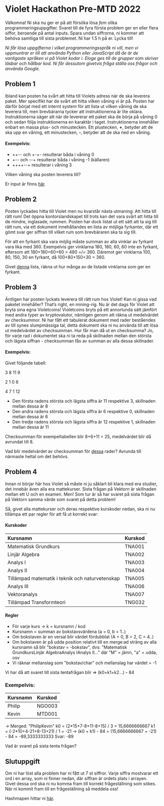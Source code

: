 # Violet Hackathon Pre-MTD 2022

Välkomna! Ni ska nu ger er på att försöka lösa *fem* olika programmeringsuppgifter. Svaret till de fyra första problem ger en eller flera siffor, beroende på antal inputs. Spara undan siffrorna, ni kommer att behöva samtliga till sista problemet. Ni har 1.5 h på er. Lycka till!

*Ni får lösa uppgifterna i vilket programmeringsspråk ni vill, men vi uppmuntrar er till att använda Python eller JavaScript då de är de vanligaste språken vi på Violet kodar i. Eloge ges till de grupper som skriver läsbar och hållbar kod. Ni får dessutom givetvis fråga ställa oss frågor och använda Google.*

## Problem 1
Ibland kan posten ha svårt att hitta till Violets adress när de ska leverera paket. Mer specifikt har de svårt att hitta vilken våning vi är på. Posten har därför börjat med ett internt system för att lista ut vilken våning de ska leverera till, men brevbärarna tycker att instruktionerna är lite oklara. Instruktionerna säger att när de levererar ett paket ska de börja på våning 0 och sedan följa instruktionerna en karaktär i taget. Instruktionerna innehåller enbart en massa plus- och minustecken. Ett plustecken, **+**, betyder att de ska upp en våning, ett minustecken, **-**, betyder att de ska ned en våning.

#### Exempelvis: 
* ++-- och +-+- resulterar båda i våning 0
* +-- och --+ resulterar båda i våning -1 (källaren)
* ++++--+ resulterar i våning 3

Vilken våning ska posten leverera till?

Er input är finns [här](https://gist.githubusercontent.com/kavailis/4710b5a3b42eddf20de753e47ba61394/raw/e660ed6153a3c4781bff29f9070b1db3d334bc6d/problem_1.txt).


## Problem 2
Posten lyckades hitta till Violet men nu kvarstår nästa utmaning: Att hitta till rätt rum! Det öppna kontorslandskapet till trots kan det vara svårt att hitta till de mindre, inglasade, rummen. Posten har dock listat ut ett sätt att ta sig till rätt rum, via ett dokument innehållandes en lista av möjliga fyrkanter, där ett gömt svar ger siffran till vilket rum som brevbäraren ska ta sig till. 

För att en fyrkant ska vara möjlig måste summan av alla vinklar av fyrkant vara lika med 360. Exempelvis ger vinklarna 180, 180, 60, 60 inte en fyrkant, eftersom att 180+180+60+60 = 480 =/= 360. Däremot ger vinklarna 100, 80, 150, 30 en fyrkant, då 100+80+150+30 = 360.

Givet [denna](https://gist.githubusercontent.com/kavailis/4710b5a3b42eddf20de753e47ba61394/raw/776682304af2657382810f0fb23a66b8d221cf65/problem_2.txt) lista, räkna ut hur många av de listade vinklarna som ger en fyrkant.

## Problem 3
Äntligen har posten lyckats leverera till rätt rum hos Violet! Kan ni gissa vad paketet innehåller? That’s right, en mining-rig. Nu är det dags för Violet att bryta sina egna Violetcoins! Violetcoins bryts på ett annorlunda sätt jämfört med andra typer av kryptovalutor, nämligen genom att räkna ut medelvärdet av checksummor. Ni har fått ett tabulerat dokument med rader beståendes av till synes slumpmässiga tal, detta dokument ska ni nu använda till att lösa ut medelvärdet av checksumman. Hur får man då ut en checksumma? Jo, för varje rad i dokumentet ska ni ta reda på skillnaden mellan den största och lägsta siffran - checksumman fås av summan av alla dessa skillnader.

#### Exempelvis: 
Givet följande tabell:

3 8 11 9

2 1 0 6

4 7 1 12

* Den första radens största och lägsta siffra är 11 respektive 3, skillnaden mellan dessa är 8
* Den andra radens största och lägsta siffra är 6 respektive 0, skillnaden mellan dessa är 6
* Den tredje radens största och lägsta siffra är 12 respektive 1, skillnaden mellan dessa är 11

Checksumman för exempeltabellen blir 8+6+11 = 25, medelvärdet blir då avrundat till 8.

Vad blir medelvärdet av checksumman för [dessa](https://gist.githubusercontent.com/kavailis/4710b5a3b42eddf20de753e47ba61394/raw/03c9c072bdd1442781f63da5e30fdabf144487af/problem_3.txt) rader? Avrunda till närmaste heltal om det behövs.

## Problem 4

Innan ni börjar här hos Violet så måste ni ju såklart bli klara med era studier, det innebär även alla era mattekurser. Sista frågan på Vektorn är skillnaden mellan ett U och en examen. Men! Som tur är så har svaret på sista frågan på Vektorn samma värde som svaret på detta problem!

Så, givet alla mattekurser och deras respektive kurskoder nedan, ska ni nu tillämpa ett par regler för att få ut korrekt svar:

#### Kurskoder
| Kursnamn | Kurskod |
| :--------- | :----------- |
| Matematisk Grundkurs | TNA001 |
| Linjär Algebra | TNA002 |
| Analys I | TNA003 |
| Analys II | TNA004 |
| Tillämpad matematik i teknik och naturvetenskap | TNA005 |
| Analys III | TNA006 |
| Vektoranalys | TNA007 |
| Tillämpad Transformteori | TNG032 |

#### Regler
- För varje kurs &rarr; k = kursnamn / kod 
- Kursnamn = summan av bokstavsvärdena (a = 0, b = 1..)
- Om bokstaven är en versal blir värdet fördubblat (A = 0, B = 2, C = 4..)
- Om bokstaven är på udda position relativt till en merge:ad sträng av alla kursnamn så blir "bokstav = -bokstav", 
dvs: "Matematisk GrundkursLinjär AlgebraAnalys IAnalys II..." där "M" = jämn, "a" = udda, osv 
- Vi räknar mellanslag som "bokstav/char" och mellanslag har värdet = -1

Vi har då att svaret till sista tentafrågan blir => (k0+k1+k2...) **-** 84
### Exempelvis: 
| Kursnamn | Kurskod |
| :--------- | :----------- |
| Philip | NGO003 |
| Kevin | MTD001 |
&rarr; 
Merged: "PhilipKevin"
k0 = (2\*15+7-8+11-8+15) / 3 = 15,6666666667
k1 = (-2\*10+4-21+8-13+21) / 1 = -21
&rarr; (k0 + k1) - 84 = (15,6666666667 + -21) - 84 = -89,3333333333
Svar: -89

Vad är svaret på sista tenta frågan?


## Slutuppgift
Om ni har löst alla problem har ni fått ut 7 st siffror. Varje siffra mostvarar ett ord i en array, som ni finner nedan, där siffran är ordets plats i arrayen. Givet dessa ord ska ni nu komma fram till korrekt frågeställning som sökes. När ni kommit fram till en frågeställning så meddela oss!

Hashmapen hittar ni [här](https://gist.githubusercontent.com/kavailis/4710b5a3b42eddf20de753e47ba61394/raw/bc8b4362be6b8cb77adfd0bbe07a74f628aa9226/slutuppgift.txt).



